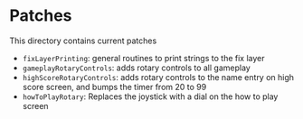 # Patches

This directory contains current patches

- `fixLayerPrinting`: general routines to print strings to the fix layer
- `gameplayRotaryControls`: adds rotary controls to all gameplay
- `highScoreRotaryControls`: adds rotary controls to the name entry on high score screen, and bumps the timer from 20 to 99
- `howToPlayRotary`: Replaces the joystick with a dial on the how to play screen
